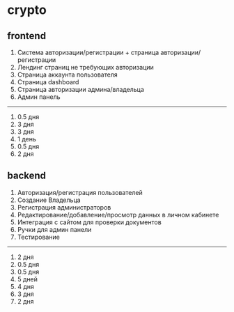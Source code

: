 # crypto

## frontend

1. Система авторизации/регистрации + страница авторизации/регистрации
2. Лендинг страниц не требующих авторизации
3. Страница аккаунта пользователя
4. Страница dashboard
5. Страница авторизации админа/владельца
6. Админ панель

---

1. 0.5 дня
2. 3 дня
3. 3 дня
4. 1 день
5. 0.5 дня
6. 2 дня

## backend

1. Авторизация/регистрация пользователей
2. Создание Владельца
3. Регистрация администраторов
4. Редактирование/добавление/просмотр данных в личном кабинете
5. Интеграция с сайтом для проверки документов
6. Ручки для админ панели
7. Тестирование

---

1. 2 дня
2. 0.5 дня
3. 0.5 дня
4. 5 дней
5. 4 дня
6. 3 дня
7. 2 дня
